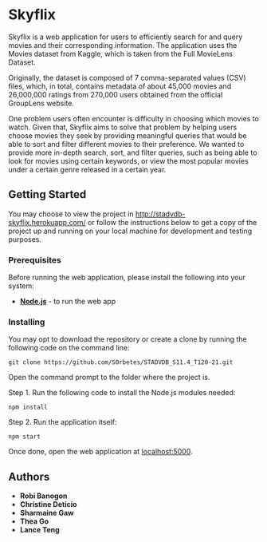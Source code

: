 # Skyflix

Skyflix is a web application for users to efficiently search for and query movies and their corresponding information. The application uses the Movies dataset from Kaggle, which is taken from the Full MovieLens Dataset.

Originally, the dataset is composed of 7 comma-separated values (CSV) files, which, in total, contains metadata of about 45,000 movies and 26,000,000 ratings from 270,000 users obtained from the official GroupLens website.

One problem users often encounter is difficulty in choosing which movies to watch. Given that, Skyflix aims to solve that problem by helping users choose movies they seek by providing meaningful queries that would be able to sort and filter different movies to their preference. We wanted to provide more in-depth search, sort, and filter queries, such as being able to look for movies using certain keywords, or view the most popular movies under a certain genre released in a certain year. 

## Getting Started

You may choose to view the project in http://stadvdb-skyflix.herokuapp.com/ or follow the instructions below to get a copy of the project up and running on your local machine for development and testing purposes.

### Prerequisites

Before running the web application, please install the following into your system:

* __[Node.js](https://nodejs.org/en/download/)__ - to run the web app

### Installing

You may opt to download the repository or create a clone by running the following code on the command line:

```
git clone https://github.com/S0rbetes/STADVDB_S11.4_T120-21.git
```

Open the command prompt to the folder where the project is.

Step 1. Run the following code to install the Node.js modules needed:

```
npm install
```

Step 2. Run the application itself:

```
npm start
```

Once done, open the web application at [localhost:5000](http://localhost:5000/).

## Authors

* **Robi Banogon**
* **Christine Deticio**
* **Sharmaine Gaw**
* **Thea Go**
* **Lance Teng**